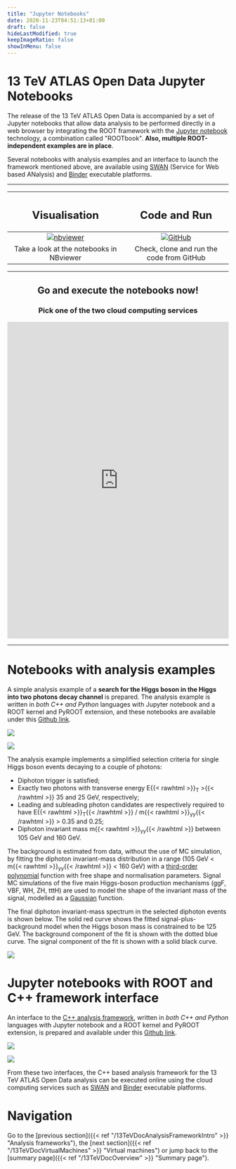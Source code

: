 ```yaml
---
title: "Jupyter Notebooks"
date: 2020-11-23T04:51:13+01:00
draft: false
hideLastModified: true
keepImageRatio: false
showInMenu: false
---
```


# 13 TeV ATLAS Open Data Jupyter Notebooks

The release of the 13 TeV ATLAS Open Data is accompanied by a set of Jupyter notebooks that allow data analysis to be performed directly in a web browser by integrating the ROOT framework with the [Jupyter notebook](https://jupyter.org/) technology, a combination called "ROOTbook". **Also, multiple ROOT-independent examples are in place**.

Several notebooks with analysis examples and an interface to launch the framework mentioned above, are available using [SWAN](https://swan.web.cern.ch/) (Service for Web based ANalysis) and [Binder](https://mybinder.org) executable platforms.

<CENTER>
<hr>

| <h2><b>Visualisation</b></h2> | <h2><b>Code and Run</b></h2> |
| :---:        |          :---: |
| [![nbviewer](images/Jupyter-logo.jpg)](https://nbviewer.jupyter.org/github/atlas-outreach-data-tools/notebooks-collection-opendata/tree/master/) | [![GitHub](images/GitHub-logo.png)](https://github.com/atlas-outreach-data-tools/notebooks-collection-opendata) |
| Take a look at the notebooks in NBviewer | Check, clone and run the code from GitHub |
<hr>

## Go and execute the notebooks now!
### Pick one of the two cloud computing services
<iframe src="http://opendata.atlas.cern/ROOT_execute/ROOTBooks_execute_mainframe.html" height="720px" width="100%" style="padding: 0% 0% 0% 0%;" frameborder="0"></iframe>
</br>
<hr>
</CENTER>

# Notebooks with analysis examples

A simple analysis example of a **search for the Higgs boson in the Higgs into two photons decay channel** is prepared. The analysis example is written in *both C++ and Python* languages with Jupyter notebook and a ROOT kernel and PyROOT extension, and these notebooks are available under this [Github link](https://github.com/atlas-outreach-data-tools/notebooks-collection-opendata).

![](images/Hyy-cpp.png)

![](images/Hyy-python.png)


The analysis example implements a simplified selection criteria for single Higgs boson events decaying to a couple of photons:

+ Diphoton trigger is satisfied;
+ Exactly two photons with transverse energy E{{< rawhtml >}}<sub>T</sub> >{{< /rawhtml >}} 35 and 25 GeV, respectively;
+ Leading and subleading photon candidates are respectively required to have E{{< rawhtml >}}<sub>T</sub>{{< /rawhtml >}} / m{{< rawhtml >}}<sub>yy</sub>{{< /rawhtml >}} > 0.35 and 0.25;
+ Diphoton invariant mass m{{< rawhtml >}}<sub>yy</sub>{{< /rawhtml >}} between 105 GeV and 160 GeV.

The background is estimated from data, without the use of MC simulation, by fitting the diphoton invariant-mass distribution in a range (105 GeV <  m{{< rawhtml >}}<sub>yy</sub>{{< /rawhtml >}} < 160 GeV) with a [third-order polynomial](https://en.wikipedia.org/wiki/Cubic_function) function with free shape and normalisation parameters. Signal MC simulations of the five main Higgs-boson production mechanisms (ggF, VBF, WH, ZH, tttH) are used to model the shape of the invariant mass of the signal, modelled as a [Gaussian](https://en.wikipedia.org/wiki/Normal_distribution) function.

The final diphoton invariant-mass spectrum in the selected diphoton events is shown below. The solid red curve shows the fitted signal-plus-background model when the Higgs boson mass is constrained to be 125 GeV. The background component of the fit is shown with the dotted blue curve. The signal component of the fit is shown with a solid black curve.

![](images/fig_12b.png)

# Jupyter notebooks with ROOT and C++ framework interface

An interface to the [C++ analysis framework](../frameworks/cpp.md), written in *both C++ and Python* languages with Jupyter notebook and a ROOT kernel and PyROOT extension, is prepared and available under this [Github link](https://github.com/atlas-outreach-data-tools/demos-framework-software-notebooks).

![](images/demo13-cpp.png)

![](images/demo13-python.png)

From these two interfaces, the C++ based analysis framework for the 13 TeV ATLAS Open Data analysis can be executed online using the cloud computing services such as [SWAN](https://swan.web.cern.ch/) and [Binder](https://swan.web.cern.ch/) executable platforms.

# Navigation
Go to the [previous section]({{< ref "/13TeVDocAnalysisFrameworkIntro" >}} "Analysis frameworks"), the [next section]({{< ref "/13TeVDocVirtualMachines" >}} "Virtual machines") or jump back to the [summary page]({{< ref "/13TeVDocOverview" >}} "Summary page").